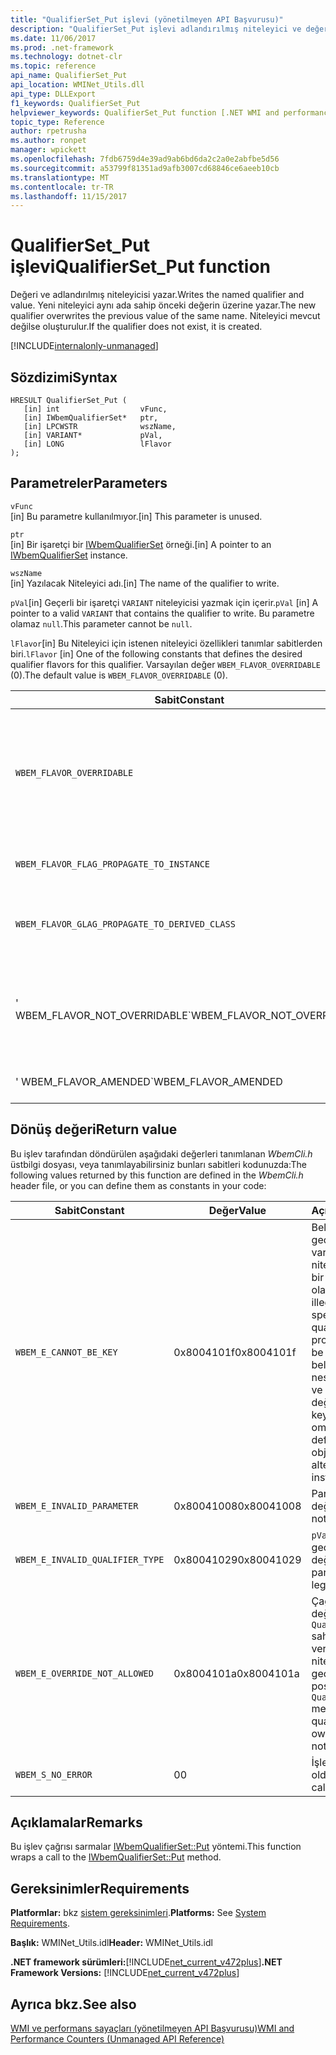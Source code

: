 ```yaml
---
title: "QualifierSet_Put işlevi (yönetilmeyen API Başvurusu)"
description: "QualifierSet_Put işlevi adlandırılmış niteleyici ve değerini yazar."
ms.date: 11/06/2017
ms.prod: .net-framework
ms.technology: dotnet-clr
ms.topic: reference
api_name: QualifierSet_Put
api_location: WMINet_Utils.dll
api_type: DLLExport
f1_keywords: QualifierSet_Put
helpviewer_keywords: QualifierSet_Put function [.NET WMI and performance counters]
topic_type: Reference
author: rpetrusha
ms.author: ronpet
manager: wpickett
ms.openlocfilehash: 7fdb6759d4e39ad9ab6bd6da2c2a0e2abfbe5d56
ms.sourcegitcommit: a53799f81351ad9afb3007cd68846ce6aeeb10cb
ms.translationtype: MT
ms.contentlocale: tr-TR
ms.lasthandoff: 11/15/2017
---
```

# <a name="qualifiersetput-function"></a><span data-ttu-id="3c38f-103">QualifierSet_Put işlevi</span><span class="sxs-lookup"><span data-stu-id="3c38f-103">QualifierSet_Put function</span></span>
<span data-ttu-id="3c38f-104">Değeri ve adlandırılmış niteleyicisi yazar.</span><span class="sxs-lookup"><span data-stu-id="3c38f-104">Writes the named qualifier and value.</span></span> <span data-ttu-id="3c38f-105">Yeni niteleyici aynı ada sahip önceki değerin üzerine yazar.</span><span class="sxs-lookup"><span data-stu-id="3c38f-105">The new qualifier overwrites the previous value of the same name.</span></span> <span data-ttu-id="3c38f-106">Niteleyici mevcut değilse oluşturulur.</span><span class="sxs-lookup"><span data-stu-id="3c38f-106">If the qualifier does not exist, it is created.</span></span> 

[!INCLUDE[internalonly-unmanaged](../../../../includes/internalonly-unmanaged.md)]
  
## <a name="syntax"></a><span data-ttu-id="3c38f-107">Sözdizimi</span><span class="sxs-lookup"><span data-stu-id="3c38f-107">Syntax</span></span>  
  
```  
HRESULT QualifierSet_Put (
   [in] int                  vFunc, 
   [in] IWbemQualifierSet*   ptr, 
   [in] LPCWSTR              wszName,
   [in] VARIANT*             pVal,
   [in] LONG                 lFlavor
); 
```  

## <a name="parameters"></a><span data-ttu-id="3c38f-108">Parametreler</span><span class="sxs-lookup"><span data-stu-id="3c38f-108">Parameters</span></span>

`vFunc`   
<span data-ttu-id="3c38f-109">[in] Bu parametre kullanılmıyor.</span><span class="sxs-lookup"><span data-stu-id="3c38f-109">[in] This parameter is unused.</span></span>

`ptr`   
<span data-ttu-id="3c38f-110">[in] Bir işaretçi bir [IWbemQualifierSet](https://msdn.microsoft.com/library/aa391860(v=vs.85).aspx) örneği.</span><span class="sxs-lookup"><span data-stu-id="3c38f-110">[in] A pointer to an [IWbemQualifierSet](https://msdn.microsoft.com/library/aa391860(v=vs.85).aspx) instance.</span></span>

`wszName`   
<span data-ttu-id="3c38f-111">[in] Yazılacak Niteleyici adı.</span><span class="sxs-lookup"><span data-stu-id="3c38f-111">[in] The name of the qualifier to write.</span></span>

<span data-ttu-id="3c38f-112">`pVal`[in] Geçerli bir işaretçi `VARIANT` niteleyicisi yazmak için içerir.</span><span class="sxs-lookup"><span data-stu-id="3c38f-112">`pVal` [in] A pointer to a valid `VARIANT` that contains the qualifier to write.</span></span> <span data-ttu-id="3c38f-113">Bu parametre olamaz `null`.</span><span class="sxs-lookup"><span data-stu-id="3c38f-113">This parameter cannot be `null`.</span></span>

<span data-ttu-id="3c38f-114">`lFlavor`[in] Bu Niteleyici için istenen niteleyici özellikleri tanımlar sabitlerden biri.</span><span class="sxs-lookup"><span data-stu-id="3c38f-114">`lFlavor` [in] One of the following constants that defines the desired qualifier flavors for this qualifier.</span></span> <span data-ttu-id="3c38f-115">Varsayılan değer `WBEM_FLAVOR_OVERRIDABLE` (0).</span><span class="sxs-lookup"><span data-stu-id="3c38f-115">The default value is `WBEM_FLAVOR_OVERRIDABLE` (0).</span></span>

|<span data-ttu-id="3c38f-116">Sabit</span><span class="sxs-lookup"><span data-stu-id="3c38f-116">Constant</span></span>  |<span data-ttu-id="3c38f-117">Değer</span><span class="sxs-lookup"><span data-stu-id="3c38f-117">Value</span></span>  |<span data-ttu-id="3c38f-118">Açıklama</span><span class="sxs-lookup"><span data-stu-id="3c38f-118">Description</span></span>  |
|---------|---------|---------|
| `WBEM_FLAVOR_OVERRIDABLE` | <span data-ttu-id="3c38f-119">0</span><span class="sxs-lookup"><span data-stu-id="3c38f-119">0</span></span> | <span data-ttu-id="3c38f-120">Bir türetilmiş sınıf veya örnek niteleyici geçersiz kılınabilir.</span><span class="sxs-lookup"><span data-stu-id="3c38f-120">The qualifier can be overridden in a derived class or instance.</span></span> <span data-ttu-id="3c38f-121">**Varsayılan değer budur.**</span><span class="sxs-lookup"><span data-stu-id="3c38f-121">**This is the default value.**</span></span> |
| `WBEM_FLAVOR_FLAG_PROPAGATE_TO_INSTANCE` | <span data-ttu-id="3c38f-122">1.</span><span class="sxs-lookup"><span data-stu-id="3c38f-122">1</span></span> | <span data-ttu-id="3c38f-123">Niteleyici örneklerine yayılır.</span><span class="sxs-lookup"><span data-stu-id="3c38f-123">The qualifier is propagated to instances.</span></span> |
| `WBEM_FLAVOR_GLAG_PROPAGATE_TO_DERIVED_CLASS` | <span data-ttu-id="3c38f-124">2</span><span class="sxs-lookup"><span data-stu-id="3c38f-124">2</span></span> | <span data-ttu-id="3c38f-125">Niteleyici için türetilen sınıflar yayılır.</span><span class="sxs-lookup"><span data-stu-id="3c38f-125">The qualifier is propagated to derived classes.</span></span> |
| <span data-ttu-id="3c38f-126">' WBEM_FLAVOR_NOT_OVERRIDABLE</span><span class="sxs-lookup"><span data-stu-id="3c38f-126">\`WBEM_FLAVOR_NOT_OVERRIDABLE</span></span> | <span data-ttu-id="3c38f-127">0x10</span><span class="sxs-lookup"><span data-stu-id="3c38f-127">0x10</span></span> | <span data-ttu-id="3c38f-128">Niteleyici bir türetilmiş sınıf veya örnek değiştirilemiyor.</span><span class="sxs-lookup"><span data-stu-id="3c38f-128">The qualifier cannot be overridden in a derived class or instance.</span></span> |
| <span data-ttu-id="3c38f-129">' WBEM_FLAVOR_AMENDED</span><span class="sxs-lookup"><span data-stu-id="3c38f-129">\`WBEM_FLAVOR_AMENDED</span></span> | <span data-ttu-id="3c38f-130">0x80</span><span class="sxs-lookup"><span data-stu-id="3c38f-130">0x80</span></span> | <span data-ttu-id="3c38f-131">Niteleyici yerelleştirilmiştir.</span><span class="sxs-lookup"><span data-stu-id="3c38f-131">The qualifier is localized.</span></span> |

## <a name="return-value"></a><span data-ttu-id="3c38f-132">Dönüş değeri</span><span class="sxs-lookup"><span data-stu-id="3c38f-132">Return value</span></span>

<span data-ttu-id="3c38f-133">Bu işlev tarafından döndürülen aşağıdaki değerleri tanımlanan *WbemCli.h* üstbilgi dosyası, veya tanımlayabilirsiniz bunları sabitleri kodunuzda:</span><span class="sxs-lookup"><span data-stu-id="3c38f-133">The following values returned by this function are defined in the *WbemCli.h* header file, or you can define them as constants in your code:</span></span>

|<span data-ttu-id="3c38f-134">Sabit</span><span class="sxs-lookup"><span data-stu-id="3c38f-134">Constant</span></span>  |<span data-ttu-id="3c38f-135">Değer</span><span class="sxs-lookup"><span data-stu-id="3c38f-135">Value</span></span>  |<span data-ttu-id="3c38f-136">Açıklama</span><span class="sxs-lookup"><span data-stu-id="3c38f-136">Description</span></span>  |
|---------|---------|---------|
| `WBEM_E_CANNOT_BE_KEY` | <span data-ttu-id="3c38f-137">0x8004101f</span><span class="sxs-lookup"><span data-stu-id="3c38f-137">0x8004101f</span></span> | <span data-ttu-id="3c38f-138">Belirtmek için geçersiz bir deneme vardı **anahtar** niteleyici bir özellikte bir anahtar olamaz.</span><span class="sxs-lookup"><span data-stu-id="3c38f-138">There was an illegal attempt to specify the **Key** qualifier on a property that cannot be a key.</span></span> <span data-ttu-id="3c38f-139">Anahtarları belirtilen om c; bir nesne için ass tanımı ve örnek bazında değiştirilemez.</span><span class="sxs-lookup"><span data-stu-id="3c38f-139">The keys are specified om tje c;ass definition for an object and cannot be altered on a per-instance basis.</span></span> |
| `WBEM_E_INVALID_PARAMETER` | <span data-ttu-id="3c38f-140">0x80041008</span><span class="sxs-lookup"><span data-stu-id="3c38f-140">0x80041008</span></span> | <span data-ttu-id="3c38f-141">Parametre geçerli değil.</span><span class="sxs-lookup"><span data-stu-id="3c38f-141">A parameter is not valid.</span></span> |
| `WBEM_E_INVALID_QUALIFIER_TYPE` | <span data-ttu-id="3c38f-142">0x80041029</span><span class="sxs-lookup"><span data-stu-id="3c38f-142">0x80041029</span></span> | <span data-ttu-id="3c38f-143">`pVal` Parametresi geçerli niteleyici türü değil.</span><span class="sxs-lookup"><span data-stu-id="3c38f-143">The `pVal` parameter is not of a legal qualifier type.</span></span> |
| `WBEM_E_OVERRIDE_NOT_ALLOWED` | <span data-ttu-id="3c38f-144">0x8004101a</span><span class="sxs-lookup"><span data-stu-id="3c38f-144">0x8004101a</span></span> | <span data-ttu-id="3c38f-145">Çağrı mümkün değildir `QualifierSet_Put` sahip olan nesne izin vermiyor çünkü niteleyici yöntemini geçersiz kılar.</span><span class="sxs-lookup"><span data-stu-id="3c38f-145">It is not possible to call the `QualifierSet_Put` method on the qualifier because the owning object does not permit overrides.</span></span> |
| `WBEM_S_NO_ERROR` | <span data-ttu-id="3c38f-146">0</span><span class="sxs-lookup"><span data-stu-id="3c38f-146">0</span></span> | <span data-ttu-id="3c38f-147">İşlev çağrısı başarısız oldu.</span><span class="sxs-lookup"><span data-stu-id="3c38f-147">The function call was successful.</span></span>  |
  
## <a name="remarks"></a><span data-ttu-id="3c38f-148">Açıklamalar</span><span class="sxs-lookup"><span data-stu-id="3c38f-148">Remarks</span></span>

<span data-ttu-id="3c38f-149">Bu işlev çağrısı sarmalar [IWbemQualifierSet::Put](https://msdn.microsoft.com/library/aa391871(v=vs.85).aspx) yöntemi.</span><span class="sxs-lookup"><span data-stu-id="3c38f-149">This function wraps a call to the [IWbemQualifierSet::Put](https://msdn.microsoft.com/library/aa391871(v=vs.85).aspx) method.</span></span>

## <a name="requirements"></a><span data-ttu-id="3c38f-150">Gereksinimler</span><span class="sxs-lookup"><span data-stu-id="3c38f-150">Requirements</span></span>  
 <span data-ttu-id="3c38f-151">**Platformlar:** bkz [sistem gereksinimleri](../../../../docs/framework/get-started/system-requirements.md).</span><span class="sxs-lookup"><span data-stu-id="3c38f-151">**Platforms:** See [System Requirements](../../../../docs/framework/get-started/system-requirements.md).</span></span>  
  
 <span data-ttu-id="3c38f-152">**Başlık:** WMINet_Utils.idl</span><span class="sxs-lookup"><span data-stu-id="3c38f-152">**Header:** WMINet_Utils.idl</span></span>  
  
 <span data-ttu-id="3c38f-153">**.NET framework sürümleri:**[!INCLUDE[net_current_v472plus](../../../../includes/net-current-v472plus.md)]</span><span class="sxs-lookup"><span data-stu-id="3c38f-153">**.NET Framework Versions:** [!INCLUDE[net_current_v472plus](../../../../includes/net-current-v472plus.md)]</span></span>  
  
## <a name="see-also"></a><span data-ttu-id="3c38f-154">Ayrıca bkz.</span><span class="sxs-lookup"><span data-stu-id="3c38f-154">See also</span></span>  
[<span data-ttu-id="3c38f-155">WMI ve performans sayaçları (yönetilmeyen API Başvurusu)</span><span class="sxs-lookup"><span data-stu-id="3c38f-155">WMI and Performance Counters (Unmanaged API Reference)</span></span>](index.md)
